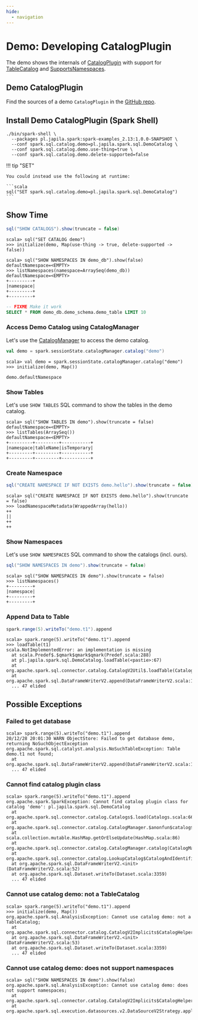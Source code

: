 ```yaml
---
hide:
  - navigation
---
```


# Demo: Developing CatalogPlugin

The demo shows the internals of [CatalogPlugin](../connector/catalog/CatalogPlugin.md) with support for [TableCatalog](../connector/catalog/TableCatalog.md) and [SupportsNamespaces](../connector/catalog/SupportsNamespaces.md).

## Demo CatalogPlugin

Find the sources of a demo `CatalogPlugin` in the [GitHub repo](https://github.com/jaceklaskowski/spark-examples).

## Install Demo CatalogPlugin (Spark Shell)

```console
./bin/spark-shell \
  --packages pl.japila.spark:spark-examples_2.13:1.0.0-SNAPSHOT \
  --conf spark.sql.catalog.demo=pl.japila.spark.sql.DemoCatalog \
  --conf spark.sql.catalog.demo.use-thing=true \
  --conf spark.sql.catalog.demo.delete-supported=false
```

!!! tip "SET"

    You could instead use the following at runtime:

    ```scala
    sql("SET spark.sql.catalog.demo=pl.japila.spark.sql.DemoCatalog")
    ```

## Show Time

```scala
sql("SHOW CATALOGS").show(truncate = false)
```

```text
scala> sql("SET CATALOG demo")
>>> initialize(demo, Map(use-thing -> true, delete-supported -> false))
```

```text
scala> sql("SHOW NAMESPACES IN demo_db").show(false)
defaultNamespace=<EMPTY>
>>> listNamespaces(namespace=ArraySeq(demo_db))
defaultNamespace=<EMPTY>
+---------+
|namespace|
+---------+
+---------+
```

```sql
-- FIXME Make it work
SELECT * FROM demo_db.demo_schema.demo_table LIMIT 10
```

### Access Demo Catalog using CatalogManager

Let's use the [CatalogManager](../connector/catalog/CatalogManager.md) to access the demo catalog.

```scala
val demo = spark.sessionState.catalogManager.catalog("demo")
```

```text
scala> val demo = spark.sessionState.catalogManager.catalog("demo")
>>> initialize(demo, Map())
```

```text
demo.defaultNamespace
```

### Show Tables

Let's use `SHOW TABLES` SQL command to show the tables in the demo catalog.

```text
scala> sql("SHOW TABLES IN demo").show(truncate = false)
defaultNamespace=<EMPTY>
>>> listTables(ArraySeq())
defaultNamespace=<EMPTY>
+---------+---------+-----------+
|namespace|tableName|isTemporary|
+---------+---------+-----------+
+---------+---------+-----------+
```

### Create Namespace

```scala
sql("CREATE NAMESPACE IF NOT EXISTS demo.hello").show(truncate = false)
```

```text
scala> sql("CREATE NAMESPACE IF NOT EXISTS demo.hello").show(truncate = false)
>>> loadNamespaceMetadata(WrappedArray(hello))
++
||
++
++
```

### Show Namespaces

Let's use `SHOW NAMESPACES` SQL command to show the catalogs (incl. ours).

```scala
sql("SHOW NAMESPACES IN demo").show(truncate = false)
```

```text
scala> sql("SHOW NAMESPACES IN demo").show(truncate = false)
>>> listNamespaces()
+---------+
|namespace|
+---------+
+---------+
```

### Append Data to Table

```scala
spark.range(5).writeTo("demo.t1").append
```

```text
scala> spark.range(5).writeTo("demo.t1").append
>>> loadTable(t1)
scala.NotImplementedError: an implementation is missing
  at scala.Predef$.$qmark$qmark$qmark(Predef.scala:288)
  at pl.japila.spark.sql.DemoCatalog.loadTable(<pastie>:67)
  at org.apache.spark.sql.connector.catalog.CatalogV2Util$.loadTable(CatalogV2Util.scala:283)
  at org.apache.spark.sql.DataFrameWriterV2.append(DataFrameWriterV2.scala:156)
  ... 47 elided
```

## Possible Exceptions

### Failed to get database

```text
scala> spark.range(5).writeTo("demo.t1").append
20/12/28 20:01:30 WARN ObjectStore: Failed to get database demo, returning NoSuchObjectException
org.apache.spark.sql.catalyst.analysis.NoSuchTableException: Table demo.t1 not found;
  at org.apache.spark.sql.DataFrameWriterV2.append(DataFrameWriterV2.scala:162)
  ... 47 elided
```

### Cannot find catalog plugin class

```text
scala> spark.range(5).writeTo("demo.t1").append
org.apache.spark.SparkException: Cannot find catalog plugin class for catalog 'demo': pl.japila.spark.sql.DemoCatalog
  at org.apache.spark.sql.connector.catalog.Catalogs$.load(Catalogs.scala:66)
  at org.apache.spark.sql.connector.catalog.CatalogManager.$anonfun$catalog$1(CatalogManager.scala:52)
  at scala.collection.mutable.HashMap.getOrElseUpdate(HashMap.scala:86)
  at org.apache.spark.sql.connector.catalog.CatalogManager.catalog(CatalogManager.scala:52)
  at org.apache.spark.sql.connector.catalog.LookupCatalog$CatalogAndIdentifier$.unapply(LookupCatalog.scala:128)
  at org.apache.spark.sql.DataFrameWriterV2.<init>(DataFrameWriterV2.scala:52)
  at org.apache.spark.sql.Dataset.writeTo(Dataset.scala:3359)
  ... 47 elided
```

### Cannot use catalog demo: not a TableCatalog

```text
scala> spark.range(5).writeTo("demo.t1").append
>>> initialize(demo, Map())
org.apache.spark.sql.AnalysisException: Cannot use catalog demo: not a TableCatalog;
  at org.apache.spark.sql.connector.catalog.CatalogV2Implicits$CatalogHelper.asTableCatalog(CatalogV2Implicits.scala:76)
  at org.apache.spark.sql.DataFrameWriterV2.<init>(DataFrameWriterV2.scala:53)
  at org.apache.spark.sql.Dataset.writeTo(Dataset.scala:3359)
  ... 47 elided
```

### Cannot use catalog demo: does not support namespaces

```text
scala> sql("SHOW NAMESPACES IN demo").show(false)
org.apache.spark.sql.AnalysisException: Cannot use catalog demo: does not support namespaces;
  at org.apache.spark.sql.connector.catalog.CatalogV2Implicits$CatalogHelper.asNamespaceCatalog(CatalogV2Implicits.scala:83)
  at org.apache.spark.sql.execution.datasources.v2.DataSourceV2Strategy.apply(DataSourceV2Strategy.scala:277)
```
